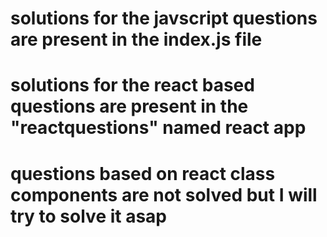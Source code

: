 # solutions for the javscript questions are present in the index.js file 


# solutions for the react based questions are present in the "reactquestions" named react app


# questions based on react class components are not solved but I will try to solve it asap
